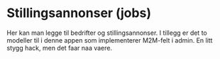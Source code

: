 # Stillingsannonser (jobs)

Her kan man legge til bedrifter og stillingsannonser. I tillegg er det to modeller til i denne appen som implementerer M2M-felt i admin. En litt
stygg hack, men det faar naa vaere.
